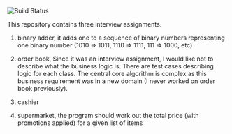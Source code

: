 ![Build Status](https://codebuild.eu-west-1.amazonaws.com/badges?uuid=eyJlbmNyeXB0ZWREYXRhIjoiVmJyME1kd2o2eTN0QUNQbEs2YVZ5aVlZam4zNGRXMC9SSUNyT1o1ajR2MW5XK2ozc25VcXQ2SFVXdFg1Yzg3aWNQMG1uNGFlK01mS0FFOE9kUk81M2owPSIsIml2UGFyYW1ldGVyU3BlYyI6IkdsRVA2Yk4wK0NoR1BhNGIiLCJtYXRlcmlhbFNldFNlcmlhbCI6MX0%3D&branch=master)

This repository contains three interview assignments.

1) binary adder, it adds one to a sequence of binary numbers representing one binary number (1010 => 1011, 1110 => 1111, 111 => 1000, etc)

2) order book, Since it was an interview assignment, I would like not to describe what the business logic is. There are test cases describing logic for each class. The central core algorithm is complex as this business requirement was in a new domain (I never worked on order book previously).

3) cashier

4) supermarket, the program should work out the total price (with promotions applied) for a given list of items
